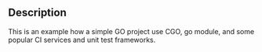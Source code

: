 ## Description

This is an example how a simple GO project use CGO, go module, and some popular CI services and unit test frameworks.

